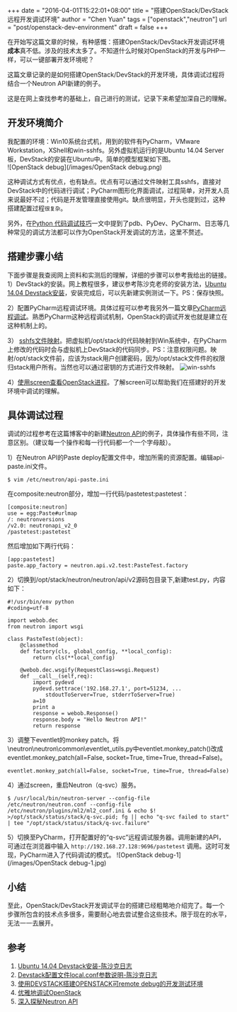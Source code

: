 +++
date = "2016-04-01T15:22:01+08:00"
title = "搭建OpenStack/DevStack远程开发调试环境"
author = "Chen Yuan"
tags = ["openstack","neutron"]
url = "post/openstack-dev-environment"
draft = false
+++

在开始写这篇文章的时候，有种感慨：搭建OpenStack/DevStack开发调试环境**成本**真不低。涉及的技术太多了。不知道什么时候对OpenStack的开发与PHP一样，可以一键部署开发环境呢？    

这篇文章记录的是如何搭建OpenStack/DevStack的开发环境，具体调试过程将结合一个Neutron API新建的例子。

这是在网上查找参考的基础上，自己进行的测试，记录下来希望加深自己的理解。
<!--more-->
## 开发环境简介
我配置的环境：Win10系统台式机，用到的软件有PyCharm，VMware Workstation，XShell和win-sshfs。另外虚拟机运行的是Ubuntu 14.04 Server板，DevStack的安装在Ubuntu中。简单的模型框架如下图。   
![OpenStack debug](/images/OpenStack debug.png)   
 
这种调试方式有优点，也有缺点。优点有可以通过文件映射工具sshfs，直接对DevStack中的代码进行调试；PyCharm图形化界面调试，过程简单，对开发人员来说最好不过；代码是开发管理直接使用git。缺点很明显，开头也提到过，这种搭建配置过程`很复杂`。  
  
另外，在[Python 代码调试技巧](http://https://www.ibm.com/developerworks/cn/linux/l-cn-pythondebugger/)一文中提到了pdb、PyDev、PyCharm、日志等几种常见的调试方法都可以作为OpenStack开发调试的方法，这里不赘述。

## 搭建步骤小结
下面步骤是我查阅网上资料和实测后的理解，详细的步骤可以参考我给出的链接。    
1）DevStack的安装。网上教程很多，建议参考陈沙克老师的安装方法，[Ubuntu 14.04 Devstack安装](http://www.chenshake.com/install-ubuntu-14-04-devstack/)，安装完成后，可以先新建实例测试一下。PS：保存快照。 

    
2）配置PyCharm远程调试环境。具体过程可以参考我另外一篇文章[PyCharm远程调试](http://www.dasheyuan.com/post/pycharm-remote-debugging/)。熟悉PyCharm这种远程调试机制，OpenStack的调试开发也就是建立在这种机制上的。    
 
3） [sshfs文件映射](http://www.softpedia.com/get/Network-Tools/Telnet-SSH-Clients/win-sshfs.shtml)。把虚拟机/opt/stack的代码映射到Win系统中，在PyCharm上修改的代码时会与虚拟机上DevStack的代码同步。PS：注意权限问题。映射/opt/stack文件前，应该为stack用户创建密码，因为/opt/stack文件件的权限归stack用户所有。当然也可以通过密钥的方式进行文件映射。
![win-sshfs](/images/win-sshfs.jpg)     

4）[使用screen查看OpenStack进程](www.dasheyuan.com/post/screen-openstack/)。了解screen可以帮助我们在搭建好的开发环境中调试的理解。    
## 具体调试过程
调试的过程参考在这篇博客中的新建[Neutron API](http://www.sdnlab.com/15223.html)的例子，具体操作有些不同，注意区别。（建议每一个操作和每一行代码都一个一个字母敲）。   

1）在Neutron API的Paste deploy配置文件中，增加所需的资源配置。编辑api-paste.ini文件。
```
$ vim /etc/neutron/api-paste.ini
```
在composite:neutron部分，增加一行代码/pastetest:pastetest：
```
[composite:neutron]
use = egg:Paste#urlmap
/: neutronversions
/v2.0: neutronapi_v2_0
/pastetest:pastetest
```
然后增加如下两行代码：
```
[app:pastetest]
paste.app_factory = neutron.api.v2.test:PasteTest.factory
```
2）切换到/opt/stack/neutron/neutron/api/v2源码包目录下,新建test.py，内容如下：
```
#!/usr/bin/env python
#coding=utf-8

import webob.dec
from neutron import wsgi

class PasteTest(object):
    @classmethod
    def factory(cls, global_config, **local_config):
        return cls(**local_config)

    @webob.dec.wsgify(RequestClass=wsgi.Request)
    def __call__(self,req):
        import pydevd
        pydevd.settrace('192.168.27.1', port=51234, ...
            stdoutToServer=True, stderrToServer=True)
        a=10
        print a
        response = webob.Response()
        response.body = "Hello Neutron API!"
        return response
```
3）调整下eventlet的monkey patch。将\neutron\neutron\common\eventlet_utils.py中eventlet.monkey_patch()改成eventlet.monkey_patch(all=False, socket=True, time=True, thread=False)。
```
eventlet.monkey_patch(all=False, socket=True, time=True, thread=False)
```

4）通过screen，重启Neutron（q-svc）服务。
```
$ /usr/local/bin/neutron-server --config-file /etc/neutron/neutron.conf --config-file /etc/neutron/plugins/ml2/ml2_conf.ini & echo $! >/opt/stack/status/stack/q-svc.pid; fg || echo "q-svc failed to start" | tee "/opt/stack/status/stack/q-svc.failure"
```
5）切换至PyCharm，打开配置好的“q-svc”远程调试服务器。调用新建的API，可通过在浏览器中输入 `http://192.168.27.128:9696/pastetest` 调用。这时可发现，PyCharm进入了代码调试的模式。
![OpenStack debug-1](/images/OpenStack debug-1.jpg)    


## 小结
至此，OpenStack/DevStack开发调试平台的搭建已经粗略地介绍完了。每一个步骤所包含的技术点多很多，需要耐心地去尝试整合这些技术。限于现在的水平，无法一一去展开。


 

## 参考
1. [Ubuntu 14.04 Devstack安装-陈沙克日志](http://www.chenshake.com/install-ubuntu-14-04-devstack/)
2. [Devstack配置文件local.conf参数说明-陈沙克日志](http://www.chenshake.com/local-conf-devstack-profile-parameter-description/)
3. [使用DEVSTACK搭建OPENSTACK可remote debug的开发测试环境](http://bingotree.cn/?p=687)
4. [优雅地调试OpenStack](http://yikun.github.io/2016/02/23/%E4%BC%98%E9%9B%85%E5%9C%B0%E8%B0%83%E8%AF%95OpenStack)
5. [深入探秘Neutron API](http://www.sdnlab.com/15223.html)